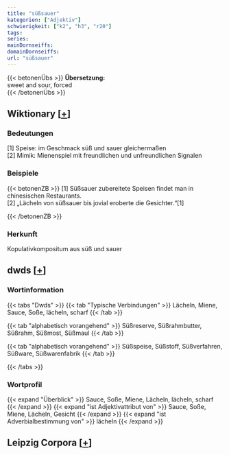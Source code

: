 ```yaml
---
title: "süßsauer"
kategorien: ["Adjektiv"]
schwierigkeit: ["k2", "h3", "r20"]
tags:
series:
mainDornseiffs:
domainDornseiffs:
url: "süßsauer"
---
```


{{< betonenÜbs >}}
**Übersetzung:**  
sweet and sour, forced  
{{< /betonenÜbs >}}

## Wiktionary [[+](https://de.wiktionary.org/wiki/süßsauer)]

### Bedeutungen
[1] Speise: im Geschmack süß und sauer gleichermaßen  
[2] Mimik: Mienenspiel mit freundlichen und unfreundlichen Signalen  

### Beispiele
{{< betonenZB >}}
[1] Süßsauer zubereitete Speisen findet man in chinesischen Restaurants.  
[2] „Lächeln von süßsauer bis jovial eroberte die Gesichter.“[1]  

{{< /betonenZB >}}
### Herkunft
Kopulativkompositum aus süß und sauer  



## dwds [[+](https://www.dwds.de/wb/süßsauer)]

### Wortinformation
{{< tabs "Dwds" >}}
{{< tab "Typische Verbindungen" >}}
Lächeln, Miene, Sauce, Soße, lächeln, scharf
{{< /tab >}}

{{< tab "alphabetisch vorangehend" >}}
Süßreserve, Süßrahmbutter, Süßrahm, Süßmost, Süßmaul
{{< /tab >}}

{{< tab "alphabetisch vorangehend" >}}
Süßspeise, Süßstoff, Süßverfahren, Süßware, Süßwarenfabrik
{{< /tab >}}

{{< /tabs >}}

### Wortprofil
{{< expand "Überblick" >}} Sauce, Soße, Miene, Lächeln, lächeln, scharf {{< /expand >}}
{{< expand "ist Adjektivattribut von" >}} Sauce, Soße, Miene, Lächeln, Gesicht {{< /expand >}}
{{< expand "ist Adverbialbestimmung von" >}} lächeln {{< /expand >}}

## Leipzig Corpora [[+](https://corpora.uni-leipzig.de/en/res?word=süßsauer&corpusId=deu_newscrawl-public_2018)]

